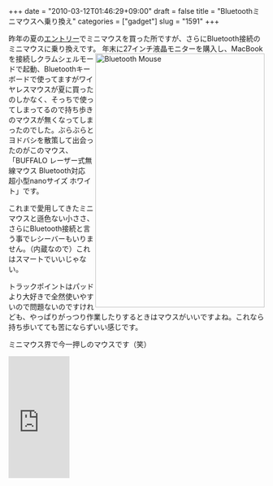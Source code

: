 +++
date = "2010-03-12T01:46:29+09:00"
draft = false
title = "Bluetoothミニマウスへ乗り換え"
categories = ["gadget"]
slug = "1591"
+++

昨年の夏の<a href="https://keruru.net/2009/08/07/mini%E3%83%9E%E3%82%A6%E3%82%B9%E8%B2%B7%E3%81%84%E3%81%BE%E3%81%97%E3%81%9F/">エントリー</a>でミニマウスを買った所ですが、さらにBluetooth接続のミニマウスに乗り換えです。
<a title="Bluetooth Mouse by けるる, on Flickr" href="https://www.flickr.com/photos/keruru/4423872977/"><img src="https://farm5.static.flickr.com/4015/4423872977_2b2b1f520e.jpg" alt="Bluetooth Mouse" width="333" height="500" align="right" /></a>
年末に27インチ液晶モニターを購入し、MacBookを接続しクラムシェルモードで起動、Bluetoothキーボードで使ってますがワイヤレスマウスが夏に買ったのしかなく、そっちで使ってしまってるので持ち歩きのマウスが無くなってしまったのでした。ぶらぶらとヨドバシを散策して出会ったのがこのマウス、「BUFFALO レーザー式無線マウス Bluetooth対応 超小型nanoサイズ ホワイト」です。

これまで愛用してきたミニマウスと遜色ない小ささ、さらにBluetooth接続と言う事でレシーバーもいりません。（内蔵なので）これはスマートでいいじゃない。

トラックポイントはパッドより大好きで全然使いやすいので問題ないのですけれども、やっぱりがっつり作業したりするときはマウスがいいですよね。これなら持ち歩いてても苦にならずいい感じです。

ミニマウス界で今一押しのマウスです（笑）

<iframe src="http://rcm-jp.amazon.co.jp/e/cm?t=kerurudigit-22&o=9&p=8&l=as1&asins=B002W8QNCW&fc1=000000&IS2=1&lt1=_blank&m=amazon&lc1=0000FF&bc1=000000&bg1=FFFFFF&f=ifr" style="width:120px;height:240px;" scrolling="no" marginwidth="0" marginheight="0" frameborder="0"></iframe>
